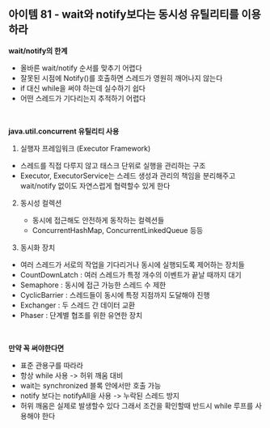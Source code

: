 ## 아이템 81 - wait와 notify보다는 동시성 유틸리티를 이용하라


**wait/notify의 한계**

- 올바른 wait/notify 순서를 맞추기 어렵다
- 잘못된 시점에 Notify()를 호출하면 스레드가 영원히 깨어나지 않는다
- if 대신 while을 써야 하는데 실수하기 쉽다
- 어떤 스레드가 기다리는지 추적하기 어렵다

<br/>

**java.util.concurrent 유틸리티 사용**

1. 실행자 프레임워크 (Executor Framework)
  - 스레드를 직접 다루지 않고 태스크 단위로 실행을 관리하는 구조
  - Executor, ExecutorService는 스레드 생성과 관리의 책임을 분리해주고 wait/notify 없이도 자연스럽게 협력할수 있게 한다

2. 동시성 컬렉션
   - 동시에 접근해도 안전하게 동작하는 컬렉션들
   - ConcurrentHashMap, ConcurrentLinkedQueue 등등

3. 동시화 장치
  - 여러 스레드가 서로의 작업을 기다리거나 동시에 실행되도록 제어하는 장치들
  - CountDownLatch : 여러 스레드가 특정 개수의 이벤트가 끝날 때까지 대기
  - Semaphore : 동시에 접근 가능한 스레드 수 제한
  - CyclicBarrier : 스레드들이 동시에 특정 지점까지 도달해야 진행
  - Exchanger : 두 스레드 간 데이터 교환
  - Phaser : 단계별 협조를 위한 유연한 장치


<br/>

**만약 꼭 써야한다면**
- 표준 관용구를 따라라
- 항상 while 사용 -> 허위 깨움 대비
- wait는 synchronized 블록 안에서만 호출 가능
- notify 보다는 notifyAll을 사용 -> 누락된 스레드 방지
- 허위 깨움은 실제로 발생할수 있다 그래서 조건을 확인할때 반드시 while 루프를 사용해야 한다
